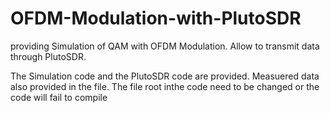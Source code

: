# OFDM-Modulation-with-PlutoSDR
providing Simulation of QAM  with OFDM Modulation. Allow to transmit data through PlutoSDR.

The Simulation code and the PlutoSDR code are provided. Measuered data also provided in the file. 
The file root inthe code need to be changed or the code will fail to compile
